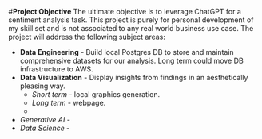 #**Project Objective**
The ultimate objective is to leverage ChatGPT for a sentiment analysis task. This project is purely for personal development of my skill set and is not associated to any real world business use case. The project will address the following subject areas:

- **Data Engineering** - Build local Postgres DB to store and maintain comprehensive datasets for our analysis. Long term could move DB infrastructure to AWS.  
- **Data Visualization** - Display insights from findings in an aesthetically pleasing way.   
    - *Short term* - local graphics generation.
    - *Long term* - webpage.
    - 
- *Generative AI* - 
- *Data Science* - 
